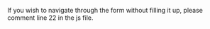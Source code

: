 If you wish to navigate through the form without filling it up, please comment line 22 in the js file.
